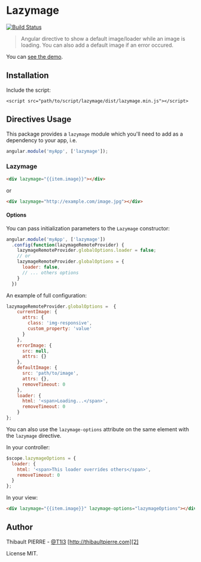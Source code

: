 # Lazymage

[![Build Status](https://travis-ci.org/T1l3/Lazymage.svg?branch=master)](https://travis-ci.org/T1l3/Lazymage)

> Angular directive to show a default image/loader while an image is loading. You can also add a default image if an error occured.

You can [see the demo](http://htmlpreview.github.io/?https://github.com/T1l3/Lazymage/blob/master/examples/index.html).

## Installation

Include the script:

`<script src="path/to/script/lazymage/dist/lazymage.min.js"></script>`

## Directives Usage

This package provides a `lazymage` module which you'll need to add as a dependency to your app, i.e.

```javascript
angular.module('myApp', ['lazymage']);
```

### Lazymage

```html
<div lazymage="{{item.image}}"></div>
```

or

```html
<div lazymage="http://example.com/image.jpg"></div>
```

#### Options

You can pass initialization parameters to the `Lazymage` constructor:

```javascript
angular.module('myApp', ['lazymage'])
  .config(function(lazymageRemoteProvider) {
    lazymageRemoteProvider.globalOptions.loader = false;
    // or
    lazymageRemoteProvider.globalOptions = {
      loader: false,
      // ... others options
    }
  })
```

 An example of full configuration:

```javascript
lazymageRemoteProvider.globalOptions =  {
    currentImage: {
      attrs: {
        class: 'img-responsive',
        custom_property: 'value'
      }
    },
    errorImage: {
      src: null,
      attrs: {}
    },
    defaultImage: {
      src: 'path/to/image',
      attrs: {},
      removeTimeout: 0
    },
    loader: {
      html: '<span>Loading...</span>',
      removeTimeout: 0
    }
};
```

You can also use the `lazymage-options` attribute on the same element with the `lazymage` directive.

In your controller:

```javascript
$scope.lazymageOptions = {
  loader: {
    html: '<span>This loader overrides others</span>',
    removeTimeout: 0
  }
};
```

In your view:

```html
<div lazymage="{{item.image}}" lazymage-options="lazymageOptions"></div>
```

## Author

Thibault PIERRE - [@T1l3][1] [http://thibaultpierre.com][2]

License MIT.


  [1]: http://twitter.com/T1l3
  [2]: http://thibaultpierre.com
